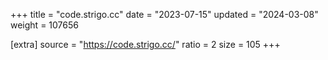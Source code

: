 +++
title = "code.strigo.cc"
date = "2023-07-15"
updated = "2024-03-08"
weight = 107656

[extra]
source = "https://code.strigo.cc/"
ratio = 2
size = 105
+++
